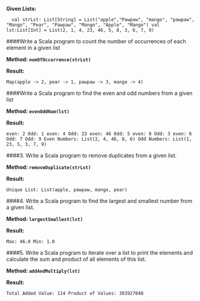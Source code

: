 **Given Lists:**

``  val strLst: List[String] = List("apple","Pawpaw", "mango", "pawpaw", "Mango", "Pear", "Pawpaw", "Mango", "Apple", "Mango")
val lst:List[Int] = List(2, 1, 4, 23, 46, 5, 8, 3, 6, 7, 9)``

####Write a Scala program to count the number of occurrences of each element in a given list

**Method: ``numOfOccurrence(strLst)``**

**Result:**

``
Map(apple -> 2, pear -> 1, pawpaw -> 3, mango -> 4)
``

####Write a Scala program to find the even and odd numbers from a given list

**Method: ``evenOddNum(lst)``**

**Result:**

``
even: 2
Odd: 1
even: 4
Odd: 23
even: 46
Odd: 5
even: 8
Odd: 3
even: 6
Odd: 7
Odd: 9
Even Numbers: List(2, 4, 46, 8, 6)
Odd Numbers: List(1, 23, 5, 3, 7, 9)
``


####3. Write a Scala program to remove duplicates from a given list.

**Method: ``removeDuplicate(strLst)``**

**Result:**

``
Unique List: List(apple, pawpaw, mango, pear)
``

####4. Write a Scala program to find the largest and smallest number from a given list.

**Method: ``largestSmallest(lst)``**

**Result:**

``Max: 46.0
Min: 1.0``

####5. Write a Scala program to iterate over a list to print the elements and calculate the sum and product of all elements of this list.

**Method: ``addAndMultiply(lst)``**

**Result:**

``Total Added Value: 114
Product of Values: 383927040``